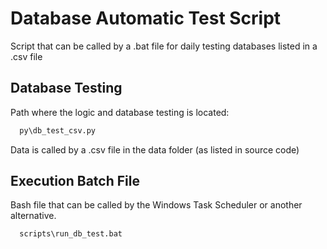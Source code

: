 
# Database Automatic Test Script
Script that can be called by a .bat file for daily testing databases listed in a .csv file





## Database Testing

Path where the logic and database testing is located:

```bash
  py\db_test_csv.py
```

Data is called by a .csv file in the data folder (as listed in source code)
## Execution Batch File

Bash file that can be called by the Windows Task Scheduler or another alternative.

```bash
  scripts\run_db_test.bat
```
    
